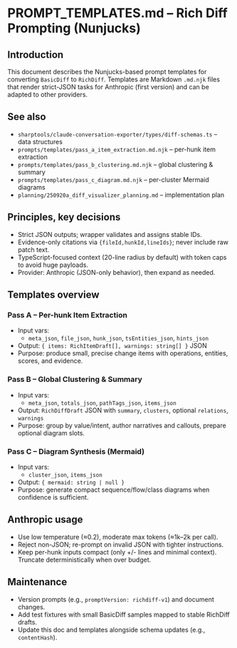 # PROMPT_TEMPLATES.md – Rich Diff Prompting (Nunjucks)

## Introduction

This document describes the Nunjucks-based prompt templates for converting `BasicDiff` to `RichDiff`. Templates are Markdown `.md.njk` files that render strict-JSON tasks for Anthropic (first version) and can be adapted to other providers.

## See also

- `sharptools/claude-conversation-exporter/types/diff-schemas.ts` – data structures
- `prompts/templates/pass_a_item_extraction.md.njk` – per-hunk item extraction
- `prompts/templates/pass_b_clustering.md.njk` – global clustering & summary
- `prompts/templates/pass_c_diagram.md.njk` – per-cluster Mermaid diagrams
- `planning/250920a_diff_visualizer_planning.md` – implementation plan

## Principles, key decisions

- Strict JSON outputs; wrapper validates and assigns stable IDs.
- Evidence-only citations via `{fileId,hunkId,lineIds}`; never include raw patch text.
- TypeScript-focused context (20-line radius by default) with token caps to avoid huge payloads.
- Provider: Anthropic (JSON-only behavior), then expand as needed.

## Templates overview

### Pass A – Per-hunk Item Extraction
- Input vars:
  - `meta_json`, `file_json`, `hunk_json`, `tsEntities_json`, `hints_json`
- Output: `{ items: RichItemDraft[], warnings: string[] }` JSON
- Purpose: produce small, precise change items with operations, entities, scores, and evidence.

### Pass B – Global Clustering & Summary
- Input vars:
  - `meta_json`, `totals_json`, `pathTags_json`, `items_json`
- Output: `RichDiffDraft` JSON with `summary`, `clusters`, optional `relations`, `warnings`
- Purpose: group by value/intent, author narratives and callouts, prepare optional diagram slots.

### Pass C – Diagram Synthesis (Mermaid)
- Input vars:
  - `cluster_json`, `items_json`
- Output: `{ mermaid: string | null }`
- Purpose: generate compact sequence/flow/class diagrams when confidence is sufficient.

## Anthropic usage

- Use low temperature (≈0.2), moderate max tokens (≈1k–2k per call).
- Reject non-JSON; re-prompt on invalid JSON with tighter instructions.
- Keep per-hunk inputs compact (only +/- lines and minimal context). Truncate deterministically when over budget.

## Maintenance

- Version prompts (e.g., `promptVersion: richdiff-v1`) and document changes.
- Add test fixtures with small BasicDiff samples mapped to stable RichDiff drafts.
- Update this doc and templates alongside schema updates (e.g., `contentHash`).



